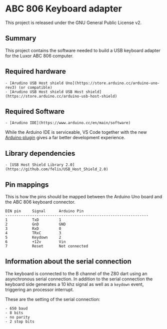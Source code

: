# ABC 806 Keyboard adapter

This project is released under the GNU General Public License v2.

## Summary

This project contains the software needed to build a USB keyboard adapter for the Luxor ABC 806 computer.

## Required hardware

    - [Arudino USB Host shield Uno](https://store.arduino.cc/arduino-uno-rev3) (or compatible)
    - [Arudino USB Host shield USB Host shield](https://store.arduino.cc/arduino-usb-host-shield)

## Required Software

    - [Arudino IDE](https://www.arduino.cc/en/main/software)
    
While the Arduino IDE is serviceable, VS Code together with the new [Arduino plugin](https://marketplace.visualstudio.com/items?itemName=vsciot-vscode.vscode-arduino) gives a far better development experience.

## Library dependencies

    - [USB Host Shield Library 2.0](https://github.com/felis/USB_Host_Shield_2.0)
    
## Pin mappings

This is how the pins should be mapped between the Arduino Uno board and the ABC 806 keyboard connector.

    DIN pin     Signal      Arduino Pin
    ----------------------------------------------------------------
    1           TxD         1
    2           GnD         GND
    3           RxD         0
    4           TRxC        3
    5           Keydown     2
    6           +12v        Vin
    7           Reset       Not connected

## Information about the serial connection

The keyboard is connected to the B channel of the Z80 dart using an asynchronous serial connection. In addition to the serial connection the keyboard side generates a 10 khz signal as well as a `keydown` event, triggering an processor interrupt.

These are the setting of the serial connection:

    - 650 baud
    - 8 bits
    - no parity
    - 2 stop bits